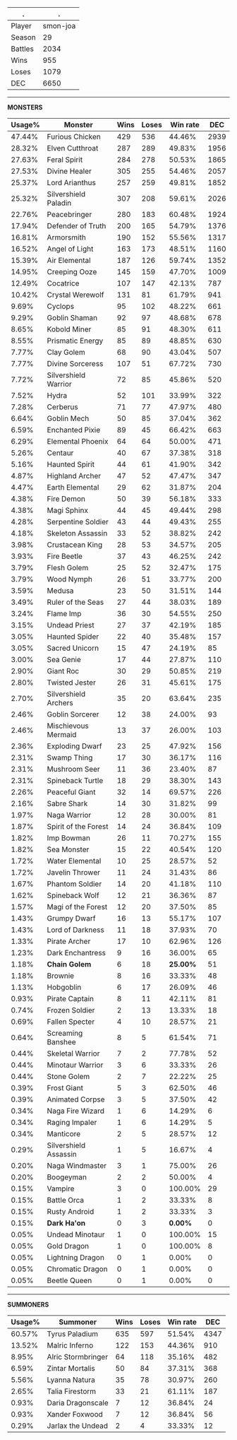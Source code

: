 .|.
|-|-
Player|smon-joa
Season|29
Battles|2034
Wins|955
Loses|1079
DEC|6650

---
**MONSTERS**

Usage%|Monster|Wins|Loses|Win rate|DEC|
-|-|-|-|-|-|
47.44%|Furious Chicken|429|536|44.46%|2939|
28.32%|Elven Cutthroat|287|289|49.83%|1956|
27.63%|Feral Spirit|284|278|50.53%|1865|
27.53%|Divine Healer|305|255|54.46%|2057|
25.37%|Lord Arianthus|257|259|49.81%|1852|
25.32%|Silvershield Paladin|307|208|59.61%|2026|
22.76%|Peacebringer|280|183|60.48%|1924|
17.94%|Defender of Truth|200|165|54.79%|1376|
16.81%|Armorsmith|190|152|55.56%|1317|
16.52%|Angel of Light|163|173|48.51%|1160|
15.39%|Air Elemental|187|126|59.74%|1352|
14.95%|Creeping Ooze|145|159|47.70%|1009|
12.49%|Cocatrice|107|147|42.13%|787|
10.42%|Crystal Werewolf|131|81|61.79%|941|
9.69%|Cyclops|95|102|48.22%|661|
9.29%|Goblin Shaman|92|97|48.68%|678|
8.65%|Kobold Miner|85|91|48.30%|611|
8.55%|Prismatic Energy|85|89|48.85%|630|
7.77%|Clay Golem|68|90|43.04%|507|
7.77%|Divine Sorceress|107|51|67.72%|730|
7.72%|Silvershield Warrior|72|85|45.86%|520|
7.52%|Hydra|52|101|33.99%|322|
7.28%|Cerberus|71|77|47.97%|480|
6.64%|Goblin Mech|50|85|37.04%|362|
6.59%|Enchanted Pixie|89|45|66.42%|663|
6.29%|Elemental Phoenix|64|64|50.00%|471|
5.26%|Centaur|40|67|37.38%|318|
5.16%|Haunted Spirit|44|61|41.90%|342|
4.87%|Highland Archer|47|52|47.47%|347|
4.47%|Earth Elemental|29|62|31.87%|204|
4.38%|Fire Demon|50|39|56.18%|333|
4.38%|Magi Sphinx|44|45|49.44%|298|
4.28%|Serpentine Soldier|43|44|49.43%|255|
4.18%|Skeleton Assassin|33|52|38.82%|242|
3.98%|Crustacean King|28|53|34.57%|205|
3.93%|Fire Beetle|37|43|46.25%|242|
3.79%|Flesh Golem|25|52|32.47%|175|
3.79%|Wood Nymph|26|51|33.77%|200|
3.59%|Medusa|23|50|31.51%|144|
3.49%|Ruler of the Seas|27|44|38.03%|189|
3.24%|Flame Imp|36|30|54.55%|250|
3.15%|Undead Priest|27|37|42.19%|185|
3.05%|Haunted Spider|22|40|35.48%|157|
3.05%|Sacred Unicorn|15|47|24.19%|85|
3.00%|Sea Genie|17|44|27.87%|110|
2.90%|Giant Roc|30|29|50.85%|219|
2.80%|Twisted Jester|26|31|45.61%|175|
2.70%|Silvershield Archers|35|20|63.64%|235|
2.46%|Goblin Sorcerer|12|38|24.00%|93|
2.46%|Mischievous Mermaid|13|37|26.00%|103|
2.36%|Exploding Dwarf|23|25|47.92%|156|
2.31%|Swamp Thing|17|30|36.17%|116|
2.31%|Mushroom Seer|11|36|23.40%|87|
2.31%|Spineback Turtle|18|29|38.30%|143|
2.26%|Peaceful Giant|32|14|69.57%|226|
2.16%|Sabre Shark|14|30|31.82%|99|
1.97%|Naga Warrior|12|28|30.00%|81|
1.87%|Spirit of the Forest|14|24|36.84%|109|
1.82%|Imp Bowman|26|11|70.27%|155|
1.82%|Sea Monster|15|22|40.54%|120|
1.72%|Water Elemental|10|25|28.57%|52|
1.72%|Javelin Thrower|11|24|31.43%|86|
1.67%|Phantom Soldier|14|20|41.18%|110|
1.62%|Spineback Wolf|12|21|36.36%|87|
1.57%|Magi of the Forest|12|20|37.50%|85|
1.43%|Grumpy Dwarf|16|13|55.17%|107|
1.43%|Lord of Darkness|11|18|37.93%|70|
1.33%|Pirate Archer|17|10|62.96%|126|
1.23%|Dark Enchantress|9|16|36.00%|65|
1.18%|**Chain Golem**|6|18|**25.00%**|51|
1.18%|Brownie|8|16|33.33%|48|
1.13%|Hobgoblin|6|17|26.09%|46|
0.93%|Pirate Captain|8|11|42.11%|81|
0.74%|Frozen Soldier|2|13|13.33%|18|
0.69%|Fallen Specter|4|10|28.57%|21|
0.64%|Screaming Banshee|8|5|61.54%|71|
0.44%|Skeletal Warrior|7|2|77.78%|52|
0.44%|Minotaur Warrior|3|6|33.33%|26|
0.44%|Stone Golem|2|7|22.22%|25|
0.39%|Frost Giant|5|3|62.50%|46|
0.39%|Animated Corpse|3|5|37.50%|42|
0.34%|Naga Fire Wizard|1|6|14.29%|6|
0.34%|Raging Impaler|1|6|14.29%|5|
0.34%|Manticore|2|5|28.57%|12|
0.29%|Silvershield Assassin|1|5|16.67%|4|
0.20%|Naga Windmaster|3|1|75.00%|26|
0.20%|Boogeyman|2|2|50.00%|4|
0.15%|Vampire|3|0|100.00%|29|
0.15%|Battle Orca|1|2|33.33%|8|
0.15%|Rusty Android|1|2|33.33%|3|
0.15%|**Dark Ha'on**|0|3|**0.00%**|0|
0.05%|Undead Minotaur|1|0|100.00%|15|
0.05%|Gold Dragon|1|0|100.00%|8|
0.05%|Lightning Dragon|0|1|0.00%|0|
0.05%|Chromatic Dragon|0|1|0.00%|0|
0.05%|Beetle Queen|0|1|0.00%|0|

---
**SUMMONERS**

Usage%|Summoner|Wins|Loses|Win rate|DEC|
-|-|-|-|-|-|
60.57%|Tyrus Paladium|635|597|51.54%|4347|
13.52%|Malric Inferno|122|153|44.36%|910|
8.95%|Alric Stormbringer|64|118|35.16%|482|
6.59%|Zintar Mortalis|50|84|37.31%|368|
5.56%|Lyanna Natura|35|78|30.97%|260|
2.65%|Talia Firestorm|33|21|61.11%|187|
0.93%|Daria Dragonscale|7|12|36.84%|24|
0.93%|Xander Foxwood|7|12|36.84%|56|
0.29%|Jarlax the Undead|2|4|33.33%|12|

